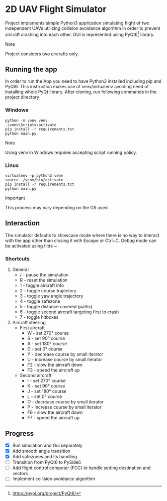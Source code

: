 # 2D UAV Flight Simulator
Project implements simple Python3 application simulating flight of two independent UAVs utilizing collision avoidance algorithm in order to prevent aircraft crashing into each other. GUI is represented using PyQt6[^1] library.
> [!NOTE]
> Project considers two aircrafts only.
## Running the app
In order to run the App you need to have Python3 installed including pip and PyQt6. This instruction makes use of venv/virtualenv avoiding need of installing whole PyQt library.
After cloning, run following commands in the project directory
### Windows
```
python -m venv venv
.\venv\Scripts\activate
pip install -r requirements.txt
python main.py
```
> [!NOTE]
> Using venv in Windows requires accepting script running policy.
### Linux
```
virtualenv -p python3 venv
source ./venv/bin/activate
pip install -r requirements.txt
python main.py
```
> [!IMPORTANT]
> This process may vary depending on the OS used.
## Interaction
The simulator defaults to showcase mode where there is no way to interact with the app other than closing it with Escape or Ctrl+C. Debug mode can be activated using tilde ~
### Shortcuts
1. General
    - / - pause the simulation
    - R - reset the simulation
    - 1 - toggle aircraft info
    - 2 - toggle course trajectory
    - 3 - toggle yaw angle trajectory
    - 4 - toggle safezone
    - 5 - toggle distance covered (paths)
    - 6 - toggle second aircraft targeting first to crash
    - 7 - toggle hitboxes
2. Aircraft steering
    - First aircraft
        - W - set 270° course
        - S - set 90° course
        - A - set 180° course
        - D - set 0° course
        - Y - decrease course by small iterator
        - U - increase course by small iterator
        - F2 - slow the aircraft down
        - F3 - speed the aircraft up
    - Second aircraft
        - I - set 270° course
        - K - set 90° course
        - J - set 180° course
        - L - set 0° course
        - O - decrease course by small iterator
        - P - increase course by small iterator
        - F6 - slow the aircraft down
        - F7 - speed the aircraft up
## Progress
- [x] Run simulation and Gui separately
- [x] Add smooth angle transition
- [x] Add safezones and its handling
- [ ] Transition from PyQt6 to PySide6
- [ ] Add flight control computer (FCC) to handle setting destination and vectors
- [ ] Implement collision avoidance algorithm
[^1]: https://pypi.org/project/PyQt6/